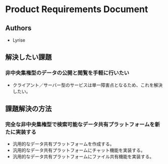 # Product Requirements Document

## Authors

+ Lyrise

## 解決したい課題

### 非中央集権型のデータの公開と閲覧を手軽に行いたい

+ クライアント／サーバー型のサービスは単一障害点となるため、これを解決したい。

## 課題解決の方法

### 完全な非中央集権型で検索可能なデータ共有プラットフォームを新たに実装する

+ 汎用的なデータ共有プラットフォームを作成する。
+ 汎用的なデータ共有プラットフォームにチャット機能を実装する。
+ 汎用的なデータ共有プラットフォームにファイル共有機能を実装する。
